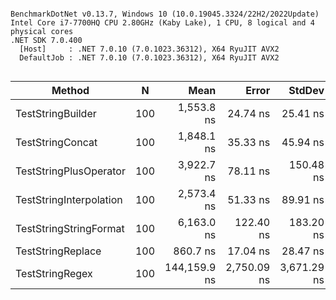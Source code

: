 ```

BenchmarkDotNet v0.13.7, Windows 10 (10.0.19045.3324/22H2/2022Update)
Intel Core i7-7700HQ CPU 2.80GHz (Kaby Lake), 1 CPU, 8 logical and 4 physical cores
.NET SDK 7.0.400
  [Host]     : .NET 7.0.10 (7.0.1023.36312), X64 RyuJIT AVX2
  DefaultJob : .NET 7.0.10 (7.0.1023.36312), X64 RyuJIT AVX2


```
|                  Method |   N |         Mean |       Error |      StdDev |   Gen0 | Allocated |
|------------------------ |---- |-------------:|------------:|------------:|-------:|----------:|
|       TestStringBuilder | 100 |   1,553.8 ns |    24.74 ns |    25.41 ns | 1.1959 |    3752 B |
|        TestStringConcat | 100 |   1,848.1 ns |    35.33 ns |    45.94 ns | 2.7027 |    8480 B |
|  TestStringPlusOperator | 100 |   3,922.7 ns |    78.11 ns |   150.48 ns | 7.5607 |   23736 B |
| TestStringInterpolation | 100 |   2,573.4 ns |    51.33 ns |    89.91 ns | 2.7008 |    8480 B |
|  TestStringStringFormat | 100 |   6,163.0 ns |   122.40 ns |   183.20 ns | 2.7008 |    8480 B |
|       TestStringReplace | 100 |     860.7 ns |    17.04 ns |    28.47 ns |      - |         - |
|         TestStringRegex | 100 | 144,159.9 ns | 2,750.09 ns | 3,671.29 ns | 3.4180 |   11200 B |

